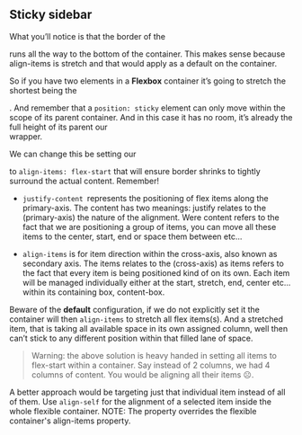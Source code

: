## Sticky sidebar

What you’ll notice is that the border of the <nav> runs all the way to the bottom of the container. This makes sense
because align-items is stretch and that would apply as a default on the container.

So if you have two elements in a **Flexbox** container it’s going to stretch the shortest being the <nav>. And remember that a `position: sticky` element can only move within the scope of its parent container. And in this case it has no room, it’s already the full height of its parent our <section> wrapper.

We can change this be setting our <section> to `align-items: flex-start` that will ensure border shrinks to tightly surround the actual content. Remember!

- `justify-content `represents the positioning of flex items along the primary-axis. The content has two meanings: justify relates to the (primary-axis) the nature of the alignment. Were content refers to the fact that we are positioning a group of items, you can move all these items to the center, start, end or space them between etc...

- `align-items` is for item direction within the cross-axis, also known as secondary axis. The items relates to the (cross-axis) as items refers to the fact that every item is being positioned kind of on its own. Each item will be managed individually either at the start, stretch, end, center etc... within its containing box, content-box.

Beware of the **default** configuration, if we do not explicitly set it the container will then `align-items` to stretch all flex items(s). And a stretched item, that is taking all available space in its own assigned column, well then can’t stick to any different position within that filled lane of space.

> Warning: the above solution is heavy handed in setting all items to flex-start within a container. Say instead of 2 columns, we had 4 columns of content. You would be aligning all their items ☹.

A better approach would be targeting just that individual item instead of all of them. Use `align-self` for the alignment of a selected item inside the whole flexible container. NOTE: The property overrides the flexible container's align-items property.

